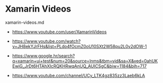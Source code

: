 # Xamarin Videos

xamarin-videos.md


*   https://www.youtube.com/user/XamarinVideos

*   https://www.youtube.com/watch?v=JH8ekYJrFHs&list=PLdo4fOcmZ0oU10SXt2W58pu2L0v2dOW-1

*   https://www.google.hr/search?q=xamarin+ui+test&num=20&source=lnms&tbm=vid&sa=X&ved=0ahUKEwjG_JrDt6HTAhXIcRQKHRwqAnUQ_AUICSgC&biw=1184&bih=717

*   https://www.youtube.com/channel/UCy_LTK4gz835zz3Laeb6kLA


